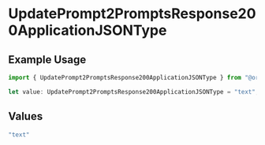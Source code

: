 # UpdatePrompt2PromptsResponse200ApplicationJSONType

## Example Usage

```typescript
import { UpdatePrompt2PromptsResponse200ApplicationJSONType } from "@orq-ai/node/models/operations";

let value: UpdatePrompt2PromptsResponse200ApplicationJSONType = "text";
```

## Values

```typescript
"text"
```